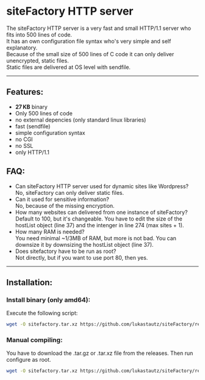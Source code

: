 # siteFactory HTTP server
The siteFactory HTTP server is a very fast and small HTTP/1.1 server who fits into 500 lines of code.<br>
It has an own configuration file syntax who's very simple and self explanatory.<br>
Because of the small size of 500 lines of C code it can only deliver unencrypted, static files.<br>
Static files are delivered at OS level with sendfile.<hr>
## Features:
- **27&#8239;KB** binary
- Only 500 lines of code
- no external depencies (only standard linux libraries)
- fast (sendfile)
- simple configuration syntax
- no CGI
- no SSL
- only HTTP/1.1
## FAQ:
- Can siteFactory HTTP server used for dynamic sites like Wordpress?<br>No, siteFactory can only deliver static files.
- Can it used for sensitive information?<br>No, because of the missing encryption.
- How many websites can delivered from one instance of siteFactory?<br>Default to 100, but it's changeable. You have to edit the size of the hostList object (line 37) and the intenger in line 274 (max sites + 1).
- How many RAM is needed?<br>You need minimal ~1/3MB of RAM, but more is not bad. You can downsize it by downsizing the hostList object (line 37).
- Does sitefactory have to be run as root?<br>Not directly, but if you want to use port 80, then yes.
<hr>

## Installation:
### Install binary (only amd64):
Execute the following script:
```bash
wget -O sitefactory.tar.xz https://github.com/lukastautz/siteFactory/releases/download/amd64/sitefactory.tar.xz && tar -xf sitefactory.tar.xz && sudo ./install
```
### Manual compiling:
You have to download the .tar.gz or .tar.xz file from the releases. Then run configure as root.<br>
```bash
wget -O sitefactory.tar.xz https://github.com/lukastautz/siteFactory/releases/download/latest/sitefactory.tar.xz && tar -xf sitefactory.tar.xz && sudo ./configure
```
